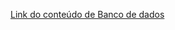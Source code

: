 [Link do conteúdo de Banco de dados](https://docs.google.com/document/d/1UH-0PP5HusHab5qXQ7Jk25sS9-2cKMh3t1ouoh3Nti0/edit?usp=sharing)
